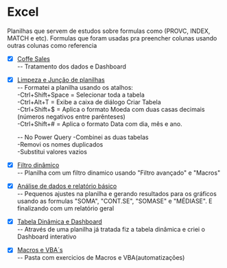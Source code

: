 # Excel

Planilhas que servem de estudos sobre formulas como (PROVC, INDEX, MATCH e etc). Formulas que foram usadas pra preencher colunas usando outras colunas como referencia

- [x] [Coffe Sales](https://github.com/ThiagoAoki88/Excel/tree/main/excel-project-coffee-sales-main)<br />
    -- Tratamento dos dados e Dashboard<br />

- [x] [Limpeza e Junção de planilhas](https://github.com/ThiagoAoki88/Excel/tree/main/Limpeza%20e%20Jun%C3%A7%C3%A3o%20de%20planilhas)<br />
    -- Formatei a planilha usando os atalhos:<br />
	-Ctrl+Shift+Space = Selecionar toda a tabela<br />
	-Ctrl+Alt+T = Exibe a caixa de diálogo Criar Tabela<br />
	-Ctrl+Shift+$ = Aplica o formato Moeda com duas casas decimais (números negativos entre parênteses)<br />
	-Ctrl+Shift+# = Aplica o formato Data com dia, mês e ano.<br />

    -- No Power Query
	-Combinei as duas tabelas<br />
	-Removi os nomes duplicados<br />
	-Substitui valores vazios<br />

 - [x] [Filtro dinâmico](https://github.com/ThiagoAoki88/Excel/tree/main/Filtro%20din%C3%A2mico)<br />
    -- Planilha com um filtro dinamico usando "Filtro avançado" e "Macros"<br />

 - [x] [Análise de dados e relatório básico](https://github.com/ThiagoAoki88/Excel/tree/main/An%C3%A1lise%20de%20dados%20e%20relat%C3%B3rio%20b%C3%A1sico)<br />
    -- Pequenos ajustes na planilha e gerando resultados para os gráficos usando as formulas "SOMA", "CONT.SE", "SOMASE" e "MÉDIASE". E finalizando com um relatório geral <br />

 - [x] [Tabela Dinâmica e Dashboard](https://github.com/ThiagoAoki88/Excel/tree/main/Tabela%20Din%C3%A2mica%20e%20Dashboard)<br />
    -- Através de uma planilha já tratada fiz a tabela dinâmica e criei o Dashboard interativo <br />

 - [x] [Macros e VBA´s](https://github.com/ThiagoAoki88/Excel/tree/main/Macros%20e%20VBA%C2%B4s)<br />
    -- Pasta com exercicios de Macros e VBA(automatizações) <br />
